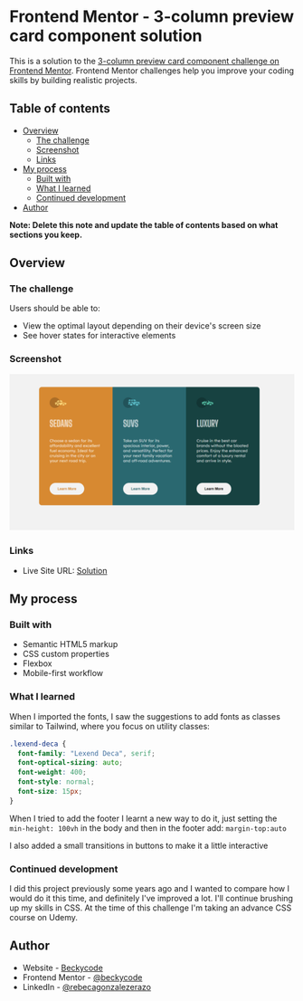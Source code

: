 # Frontend Mentor - 3-column preview card component solution

This is a solution to the [3-column preview card component challenge on Frontend Mentor](https://www.frontendmentor.io/challenges/3column-preview-card-component-pH92eAR2-). Frontend Mentor challenges help you improve your coding skills by building realistic projects.

## Table of contents

- [Overview](#overview)
  - [The challenge](#the-challenge)
  - [Screenshot](#screenshot)
  - [Links](#links)
- [My process](#my-process)
  - [Built with](#built-with)
  - [What I learned](#what-i-learned)
  - [Continued development](#continued-development)
- [Author](#author)

**Note: Delete this note and update the table of contents based on what sections you keep.**

## Overview

### The challenge

Users should be able to:

- View the optimal layout depending on their device's screen size
- See hover states for interactive elements

### Screenshot

![Preview](./images/preview.png)

### Links

- Live Site URL: [Solution](https://beckycode.github.io/3-column-preview-card-component/)

## My process

### Built with

- Semantic HTML5 markup
- CSS custom properties
- Flexbox
- Mobile-first workflow

### What I learned

When I imported the fonts, I saw the suggestions to add fonts as classes similar to Tailwind, where you focus on utility classes:

```css
.lexend-deca {
  font-family: "Lexend Deca", serif;
  font-optical-sizing: auto;
  font-weight: 400;
  font-style: normal;
  font-size: 15px;
}
```

When I tried to add the footer I learnt a new way to do it, just setting the `min-height: 100vh` in the body and then in the footer add:
`margin-top:auto`

I also added a small transitions in buttons to make it a little interactive

### Continued development

I did this project previously some years ago and I wanted to compare how I would do it this time, and definitely I've improved a lot.
I'll continue brushing up my skills in CSS.
At the time of this challenge I'm taking an advance CSS course on Udemy.

## Author

- Website - [Beckycode](https://www.beckycode.com/)
- Frontend Mentor - [@beckycode](https://www.frontendmentor.io/profile/beckycode)
- LinkedIn - [@rebecagonzalezerazo](https://www.linkedin.com/in/rebecagonzalezerazo/)
